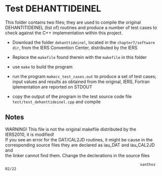 # Test DEHANTTIDEINEL

This folder contains two files; they are used to compile the original 
DEHANTITIDEINEL (list of) routines and produce a number of test cases to check
against the C++ implementation within this project.

* Download the folder `dehanttideinel`, located in the `chapter7/software dir`,
from the IERS Convention Center, distributed by the IERS

* Replace the `makefile` found therein with the `makefile` in this folder

* use `make` to build the program

* run the program `makecc_test_cases.out` to produce a set of test cases;
input values and results as obtained from the original, IERS, Fortran 
iplementation are reported on STDOUT

* copy the output of the program in the test source code file 
`test/test_dehanttideinel.cpp` and compile


## Notes

WARNING! This file is not the original makefile distributed by the           
IERS2010, it is modified!                                                    
If you see an error for the DAT/CAL2JD routines, it might be cause in the    
corresponding source files they are declared as iau_DAT and iau_CAL2JD and   
the linker cannot find them. Change the declerations in the source files     
                                                                 
                                                                 xanthos 02/22
